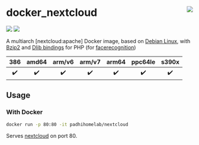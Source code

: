# docker_nextcloud <a href='https://github.com/padhi-homelab/docker_nextcloud/actions?query=workflow%3A%22Docker+CI+Release%22'><img align='right' src='https://img.shields.io/github/workflow/status/padhi-homelab/docker_nextcloud/Docker%20CI%20Release?logo=github&logoWidth=24&style=flat-square'></img></a>

<a href='https://hub.docker.com/r/padhihomelab/nextcloud'><img src='https://img.shields.io/docker/image-size/padhihomelab/nextcloud/latest?label=size%20%5Blatest%5D&logo=docker&logoWidth=24&style=for-the-badge'></img></a>
<a href='https://hub.docker.com/r/padhihomelab/nextcloud'><img src='https://img.shields.io/docker/image-size/padhihomelab/nextcloud/testing?label=size%20%5Btesting%5D&logo=docker&logoWidth=24&style=for-the-badge'></img></a>

A multiarch [nextcloud:apache] Docker image, based on [Debian Linux], with [Bzip2] and [Dlib bindings] for PHP (for [facerecognition])

|        386         |       amd64        |       arm/v6       |       arm/v7       |       arm64        |      ppc64le       |       s390x        |
| :----------------: | :----------------: | :----------------: | :----------------: | :----------------: | :----------------: | :----------------: |
| :heavy_check_mark: | :heavy_check_mark: | :heavy_check_mark: | :heavy_check_mark: | :heavy_check_mark: | :heavy_check_mark: | :heavy_check_mark: |

## Usage

### With Docker

```sh
docker run -p 80:80 -it padhihomelab/nextcloud
```

Serves [nextcloud] on port 80.

[Bzip2]:             https://www.php.net/manual/en/book.bzip2.php
[Debian Linux]:      https://www.debian.org/
[Dlib bindings]:     https://github.com/goodspb/pdlib
[facerecognition]:   https://github.com/nextcloud/nextcloud
[nextcloud]:         https://github.com/nextcloud/server

